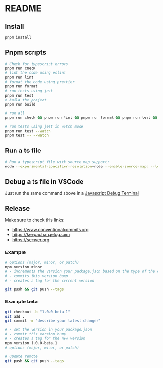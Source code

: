 # README

## Install

```bash
pnpm install
```

## Pnpm scripts

```bash
# Check for typescript errors
pnpm run check
# lint the code using eslint
pnpm run lint
# format the code using prettier
pnpm run format
# run tests using jest
pnpm run test
# build the project
pnpm run build

# run all
pnpm run check && pnpm run lint && pnpm run format && pnpm run test && pnpm run build

# run tests using jest in watch mode
pnpm run test --watch
pnpm test -- --watch
```

## Run a ts file

```bash
# Run a typescript file with source map support:
node --experimental-specifier-resolution=node --enable-source-maps --loader ts-paths-esm-loader <file-path>
```

## Debug a ts file in VSCode

Just run the same command above in a
[Javascript Debug Terminal](https://code.visualstudio.com/docs/nodejs/nodejs-debugging#_javascript-debug-terminal)

## Release

Make sure to check this links:

-   https://www.conventionalcommits.org
-   https://keepachangelog.com
-   https://semver.org

### Example

```bash
# options (major, minor, or patch)
npm version minor
# - increments the version your package.json based on the type of the change
# - commits this version bump
# - creates a tag for the current version

git push && git push --tags
```

### Example beta

```bash
git checkout -b "1.0.0-beta.1"
git add .
git commit -m "describe your latest changes"

# - set the version in your package.json
# - commit this version bump
# - creates a tag for the new version
npm version 1.0.0-beta.1
# options (major, minor, or patch)

# update remote
git push && git push --tags
```
